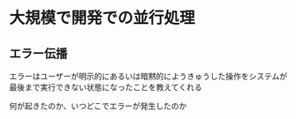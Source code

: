 # 大規模で開発での並行処理
## エラー伝播
エラーはユーザーが明示的にあるいは暗黙的にようきゅうした操作をシステムが最後まで実行できない状態になったことを教えてくれる

何が起きたのか、いつどこでエラーが発生したのか

